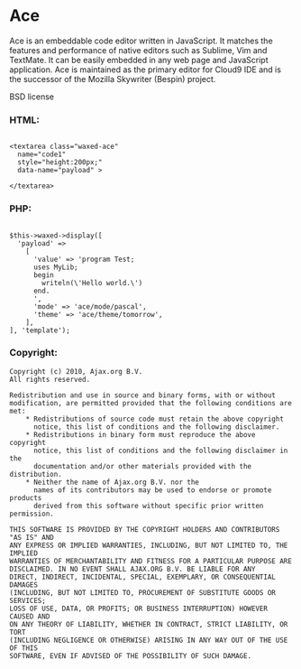 # Ace

Ace is an embeddable code editor written in JavaScript.
It matches the features and performance of native editors such as Sublime, Vim and TextMate.
It can be easily embedded in any web page and JavaScript application.
Ace is maintained as the primary editor for Cloud9 IDE and is the successor of the Mozilla Skywriter (Bespin) project.

BSD license


### HTML:

```

<textarea class="waxed-ace"
  name="code1"
  style="height:200px;"
  data-name="payload" >

</textarea>

```

### PHP:

```

$this->waxed->display([
  'payload' =>
    [
      'value' => 'program Test;
      uses MyLib;
      begin
        writeln(\'Hello world.\')
      end.
      ',
      'mode' => 'ace/mode/pascal',
      'theme' => 'ace/theme/tomorrow',
    ],
], 'template');

```


### Copyright:

```
Copyright (c) 2010, Ajax.org B.V.
All rights reserved.

Redistribution and use in source and binary forms, with or without
modification, are permitted provided that the following conditions are met:
    * Redistributions of source code must retain the above copyright
      notice, this list of conditions and the following disclaimer.
    * Redistributions in binary form must reproduce the above copyright
      notice, this list of conditions and the following disclaimer in the
      documentation and/or other materials provided with the distribution.
    * Neither the name of Ajax.org B.V. nor the
      names of its contributors may be used to endorse or promote products
      derived from this software without specific prior written permission.

THIS SOFTWARE IS PROVIDED BY THE COPYRIGHT HOLDERS AND CONTRIBUTORS "AS IS" AND
ANY EXPRESS OR IMPLIED WARRANTIES, INCLUDING, BUT NOT LIMITED TO, THE IMPLIED
WARRANTIES OF MERCHANTABILITY AND FITNESS FOR A PARTICULAR PURPOSE ARE
DISCLAIMED. IN NO EVENT SHALL AJAX.ORG B.V. BE LIABLE FOR ANY
DIRECT, INDIRECT, INCIDENTAL, SPECIAL, EXEMPLARY, OR CONSEQUENTIAL DAMAGES
(INCLUDING, BUT NOT LIMITED TO, PROCUREMENT OF SUBSTITUTE GOODS OR SERVICES;
LOSS OF USE, DATA, OR PROFITS; OR BUSINESS INTERRUPTION) HOWEVER CAUSED AND
ON ANY THEORY OF LIABILITY, WHETHER IN CONTRACT, STRICT LIABILITY, OR TORT
(INCLUDING NEGLIGENCE OR OTHERWISE) ARISING IN ANY WAY OUT OF THE USE OF THIS
SOFTWARE, EVEN IF ADVISED OF THE POSSIBILITY OF SUCH DAMAGE.
```
